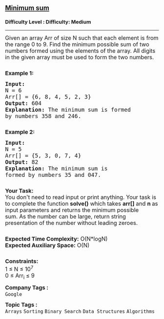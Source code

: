 <h2><a href="https://www.geeksforgeeks.org/problems/minimum-sum4058/1?page=1&difficulty=Medium&status=unsolved&sortBy=submissions">Minimum sum</a></h2><h3>Difficulty Level : Difficulty: Medium</h3><hr><div class="problems_problem_content__Xm_eO"><p><span style="font-size: 18px;">Given an array Arr&nbsp;of size N such that each element is from the range&nbsp;0 to 9. Find the minimum possible sum of two numbers formed using the&nbsp;elements&nbsp;of the array. All digits in the given array must be used to form the two numbers.</span></p>
<p><br><span style="font-size: 18px;"><strong>Example 1:</strong></span></p>
<pre><span style="font-size: 18px;"><strong>Input:
</strong>N = 6
Arr[] = {6, 8, 4, 5, 2, 3}
<strong>Output:</strong> 604
<strong>Explanation:</strong> The minimum sum is formed 
by numbers 358 and 246.</span></pre>
<p><br><span style="font-size: 18px;"><strong>Example 2:</strong></span></p>
<pre><span style="font-size: 18px;"><strong>Input:
</strong>N = 5
Arr[] = {5, 3, 0, 7, 4}
<strong>Output:</strong> 82
<strong>Explanation:</strong>&nbsp;The minimum sum is 
formed by numbers 35 and 047.</span></pre>
<p><br><span style="font-size: 18px;"><strong>Your Task:</strong><br>You don't need to read input or print anything. Your task is to complete the function&nbsp;<strong>solve()</strong>&nbsp;which takes <strong>arr[]</strong>&nbsp;and&nbsp;<strong>n&nbsp;</strong>as input parameters and returns the minimum possible sum.&nbsp;As the number can be large, return string presentation of the number without leading zeroes.</span><br>&nbsp;</p>
<p><span style="font-size: 18px;"><strong>Expected Time Complexity:</strong>&nbsp;O(N*logN)<br><strong>Expected Auxiliary Space:</strong> O(N)</span></p>
<p><br><span style="font-size: 18px;"><strong>Constraints:</strong><br>1 ≤ N ≤ 10<sup>7</sup><br>0 ≤ Arr<sub>i</sub> ≤ 9</span></p></div><p><span style=font-size:18px><strong>Company Tags : </strong><br><code>Google</code>&nbsp;<br><p><span style=font-size:18px><strong>Topic Tags : </strong><br><code>Arrays</code>&nbsp;<code>Sorting</code>&nbsp;<code>Binary Search</code>&nbsp;<code>Data Structures</code>&nbsp;<code>Algorithms</code>&nbsp;